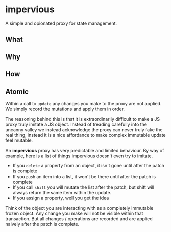 # impervious

A simple and opionated proxy for state management.

## What

## Why

## How

## Atomic

Within a call to `update` any changes you make to the proxy are not applied.  We simply record the mutations and apply them in order.

The reasoning behind this is that it is extraordinarily difficult to make a JS proxy truly imitate a JS object.  Instead of treading carefully into the uncanny valley we instead acknowledge the proxy can never truly fake the real thing, instead it is a nice affordance to make complex immutable update feel mutable.

An **impervious** proxy has very predictable and limited behaviour.  By way of example, here is a list of things impervious doesn't even try to imitate. 

- If you `delete` a property from an object, it isn't gone until after the patch is complete
- If you `push` an item into a list, it won't be there until after the patch is complete
- If you call `shift` you will mutate the list after the patch, but shift will always return the same item within the update.
- If you assign a property, well you get the idea

Think of the object you are interacting with as a completely immutable frozen object.  Any change you make will not be visible within that transaction.  But all changes / operations are recorded and are applied naively after the patch is complete.
